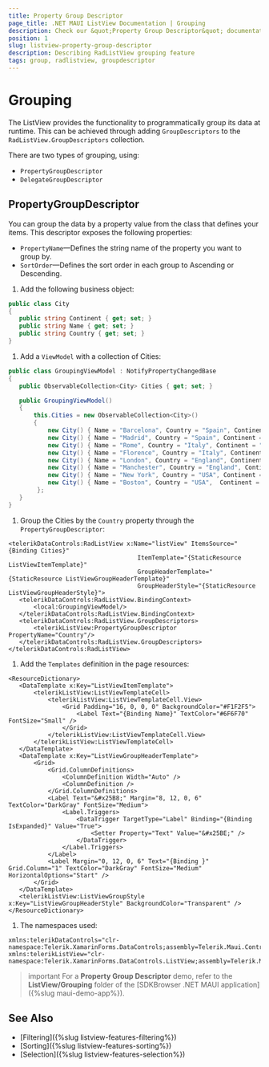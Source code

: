 ```yaml
---
title: Property Group Descriptor
page_title: .NET MAUI ListView Documentation | Grouping
description: Check our &quot;Property Group Descriptor&quot; documentation article for Telerik ListView for .NET MAUI.
position: 1
slug: listview-property-group-descriptor
description: Describing RadListView grouping feature
tags: group, radlistview, groupdescriptor
---
```


# Grouping

The ListView provides the functionality to programmatically group its data at runtime. This can be achieved through adding `GroupDescriptors` to the `RadListView.GroupDescriptors` collection.

There are two types of grouping, using:

* `PropertyGroupDescriptor`
* `DelegateGroupDescriptor`

## PropertyGroupDescriptor

You can group the data by a property value from the class that defines your items. This descriptor exposes the following properties:

- `PropertyName`&mdash;Defines the string name of the property you want to group by.
- `SortOrder`&mdash;Defines the sort order in each group to Ascending or Descending.

1. Add the following business object:

 ``` C#
public class City
{
    public string Continent { get; set; }
    public string Name { get; set; }
    public string Country { get; set; }
}
 ```

1. Add a `ViewModel` with a collection of Cities:

 ```C#
public class GroupingViewModel : NotifyPropertyChangedBase
{
    public ObservableCollection<City> Cities { get; set; }

    public GroupingViewModel()
    {
        this.Cities = new ObservableCollection<City>()
        {
            new City() { Name = "Barcelona", Country = "Spain", Continent = "Europe"},
            new City() { Name = "Madrid", Country = "Spain", Continent = "Europe" },
            new City() { Name = "Rome", Country = "Italy", Continent = "Europe" },
            new City() { Name = "Florence", Country = "Italy", Continent = "Europe" },
            new City() { Name = "London", Country = "England", Continent = "Europe" },
            new City() { Name = "Manchester", Country = "England", Continent = "Europe"},
            new City() { Name = "New York", Country = "USA", Continent = "North America" },
            new City() { Name = "Boston", Country = "USA",  Continent = "North America" }
         };
    }
}
 ```

1. Group the Cities by the `Country` property through the `PropertyGroupDescriptor`:

 ```XAML
<telerikDataControls:RadListView x:Name="listView" ItemsSource="{Binding Cities}"
                                     ItemTemplate="{StaticResource ListViewItemTemplate}"
                                     GroupHeaderTemplate="{StaticResource ListViewGroupHeaderTemplate}"
                                     GroupHeaderStyle="{StaticResource ListViewGroupHeaderStyle}">
    <telerikDataControls:RadListView.BindingContext>
        <local:GroupingViewModel/>
    </telerikDataControls:RadListView.BindingContext>
    <telerikDataControls:RadListView.GroupDescriptors>
        <telerikListView:PropertyGroupDescriptor PropertyName="Country"/>
    </telerikDataControls:RadListView.GroupDescriptors>
</telerikDataControls:RadListView>
 ```

1. Add the `Templates` definition in the page resources:

 ```XAML
<ResourceDictionary>
    <DataTemplate x:Key="ListViewItemTemplate">
        <telerikListView:ListViewTemplateCell>
            <telerikListView:ListViewTemplateCell.View>
                <Grid Padding="16, 0, 0, 0" BackgroundColor="#F1F2F5">
                    <Label Text="{Binding Name}" TextColor="#6F6F70" FontSize="Small" />
                </Grid>
            </telerikListView:ListViewTemplateCell.View>
        </telerikListView:ListViewTemplateCell>
    </DataTemplate>
    <DataTemplate x:Key="ListViewGroupHeaderTemplate">
        <Grid>
            <Grid.ColumnDefinitions>
                <ColumnDefinition Width="Auto" />
                <ColumnDefinition />
            </Grid.ColumnDefinitions>
            <Label Text="&#x25B8;" Margin="8, 12, 0, 6" TextColor="DarkGray" FontSize="Medium">
                <Label.Triggers>
                    <DataTrigger TargetType="Label" Binding="{Binding IsExpanded}" Value="True">
                        <Setter Property="Text" Value="&#x25BE;" />
                    </DataTrigger>
                </Label.Triggers>
            </Label>
            <Label Margin="0, 12, 0, 6" Text="{Binding }" Grid.Column="1" TextColor="DarkGray" FontSize="Medium" HorizontalOptions="Start" />
        </Grid>
    </DataTemplate>
    <telerikListView:ListViewGroupStyle x:Key="ListViewGroupHeaderStyle" BackgroundColor="Transparent" />
</ResourceDictionary>
 ```

1. The namespaces used:

 ```XAML
xmlns:telerikDataControls="clr-namespace:Telerik.XamarinForms.DataControls;assembly=Telerik.Maui.Controls.Compatibility"
xmlns:telerikListView="clr-namespace:Telerik.XamarinForms.DataControls.ListView;assembly=Telerik.Maui.Controls.Compatibility"
 ```


>important For a **Property Group Descriptor** demo, refer to the **ListView/Grouping** folder of the [SDKBrowser .NET MAUI application]({%slug maui-demo-app%}).

## See Also

- [Filtering]({%slug listview-features-filtering%})
- [Sorting]({%slug listview-features-sorting%})
- [Selection]({%slug listview-features-selection%})
